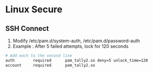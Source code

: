 # Linux Secure
## SSH Connect
1. Modify /etc/pam.d/system-auth, /etc/pam.d/password-auth
2. Example : After 5 failed attempts, lock for 120 seconds
``` bash
# Add each to the second line
auth        required      pam_tally2.so deny=5 unlock_time=120
account     required      pam_tally2.so
```